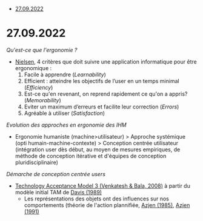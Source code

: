 <!-- vim-markdown-toc GFM -->

* [27.09.2022](#27092022)

<!-- vim-markdown-toc -->

# 27.09.2022

*Qu'est-ce que l'ergonomie ?*

- [Nielsen](https://www.nngroup.com/articles/usability-101-introduction-to-usability/), 4 critères que doit suivre une application informatique pour être ergonomique : 
    1. Facile à apprendre (*Learnability*)
    2. Efficient : atteindre les objectifs de l’user en un temps minimal (*Efficiency*)
    3. Est-ce qu'en revenant, on reprend rapidement ce qu'on a appris? (*Memorability*)
    4. Eviter un maximum d’erreurs et facilite leur correction (*Errors*)
    5. Agréable à utiliser (*Satisfaction*)

*Evolution des approches en ergonomie des IHM*

- Ergonomie humaniste (machine>utilisateur) > Approche systémique (opti humain-machine-contexte) > Conception centrée utilisateur (intégration user dès début, au moyen de mesures empiriques, de méthode de conception itérative et d'équipes de conception pluridisciplinaire)

*Démarche de conception centrée users*

- [Technology Acceptance Model 3 (Venkatesh & Bala, 2008)](https://doi.org/10.1111/j.1540-5915.2008.00192.x) à partir du modèle initial TAM de [Davis (1989)](https://www.jstor.org/stable/249008?origin=crossref)
    - Les représentations des objets ont des influences sur nos comportements (théorie de l'action plannifiée, [Azjen (1985)](https://doi.org/10.1007/978-3-642-69746-3_2), [Azjen (1991)](https://doi.org/10.1016/0749-5978(91)90020-T)
